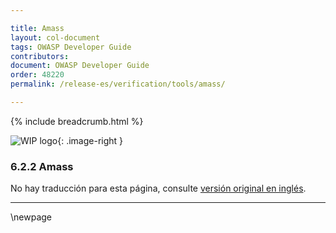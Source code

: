 ```yaml
---

title: Amass
layout: col-document
tags: OWASP Developer Guide
contributors:
document: OWASP Developer Guide
order: 48220
permalink: /release-es/verification/tools/amass/

---
```


{% include breadcrumb.html %}

<style type="text/css">
.image-right {
  height: 180px;
  display: block;
  margin-left: auto;
  margin-right: auto;
  float: right;
}
</style>

![WIP logo](../../../assets/images/dg_wip.png "Work in progress"){: .image-right }

### 6.2.2 Amass

No hay traducción para esta página, consulte [versión original en inglés][release080202].

----

[release080202]: https://github.com/OWASP/www-project-developer-guide/blob/main/release/08-verification/02-tools/02-amass.md

\newpage
